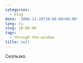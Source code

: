 ```yaml
---
categories:
  - blog
date: '2006-11-20T10:08:00+00:00'
lang: ru
slug: 10-08-00
tags:
  - through-the-window
title: null
---
```




Скользко.